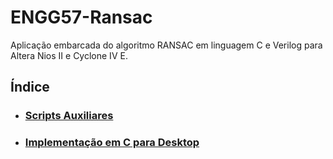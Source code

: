 # ENGG57-Ransac
Aplicação embarcada do algoritmo RANSAC em linguagem C e Verilog para Altera Nios II e Cyclone IV E.

## Índice
* ### [Scripts Auxiliares](https://github.com/gsimoes00/engg57-ransac/tree/main/helper_scripts)
* ### [Implementação em C para Desktop](https://github.com/gsimoes00/engg57-ransac/tree/main/ransac_desktop)
